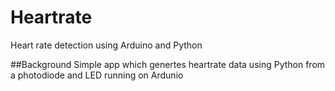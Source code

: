 # Heartrate
Heart rate detection using Arduino and Python

##Background
Simple app which genertes heartrate data using Python from a photodiode and LED running on Ardunio
